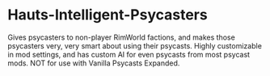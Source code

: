 # Hauts-Intelligent-Psycasters
Gives psycasters to non-player RimWorld factions, and makes those psycasters very, very smart about using their psycasts. Highly customizable in mod settings, and has custom AI for even psycasts from most psycast mods. NOT for use with Vanilla Psycasts Expanded.
